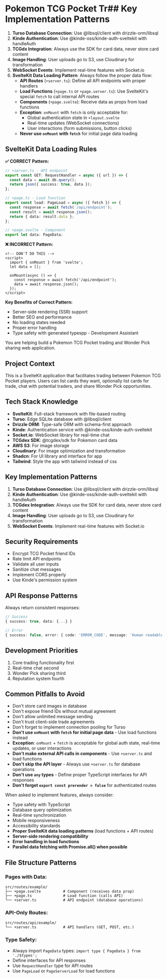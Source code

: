 # Pokemon TCG Pocket Tr## Key Implementation Patterns

1. **Turso Database Connection**: Use @libsql/client with drizzle-orm/libsql
2. **Kinde Authentication**: Use @kinde-oss/kinde-auth-sveltekit with handleAuth
3. **TCGdx Integration**: Always use the SDK for card data, never store card content
4. **Image Handling**: User uploads go to S3, use Cloudinary for transformation
5. **WebSocket Events**: Implement real-time features with Socket.io
6. **SvelteKit Data Loading Pattern**: Always follow the proper data flow:
   - **API Routes** (`+server.ts`): Define all API endpoints with proper handlers
   - **Load Functions** (`+page.ts` or `+page.server.ts`): Use SvelteKit's special `fetch` to call internal API routes
   - **Components** (`+page.svelte`): Receive data as props from load functions
   - **Exception**: `onMount` with `fetch` is only acceptable for:
     - Global authentication state in `+layout.svelte`
     - Real-time updates (WebSocket connections)
     - User interactions (form submissions, button clicks)
   - **Never use `onMount` with `fetch`** for initial page data loading

## SvelteKit Data Loading Rules

**✅ CORRECT Pattern:**

```typescript
// +server.ts - API endpoint
export const GET: RequestHandler = async ({ url }) => {
  const data = await db.query();
  return json({ success: true, data });
};

// +page.ts - Load function
export const load: PageLoad = async ({ fetch }) => {
  const response = await fetch('/api/endpoint');
  const result = await response.json();
  return { data: result.data };
};

// +page.svelte - Component
export let data: PageData;
```

**❌ INCORRECT Pattern:**

```svelte
<!-- DON'T DO THIS -->
<script>
  import { onMount } from 'svelte';
  let data = [];

  onMount(async () => {
    const response = await fetch('/api/endpoint');
    data = await response.json();
  });
</script>
```

**Key Benefits of Correct Pattern:**

- Server-side rendering (SSR) support
- Better SEO and performance
- No loading states needed
- Proper error handling
- Type safety with generated typespp - Development Assistant

<!-- Use this file to provide workspace-specific custom instructions to Copilot. For more details, visit https://code.visualstudio.com/docs/copilot/copilot-customization#_use-a-githubcopilotinstructionsmd-file -->

You are helping build a Pokemon TCG Pocket trading and Wonder Pick sharing web application.

## Project Context

This is a SvelteKit application that facilitates trading between Pokemon TCG Pocket players. Users can list cards they want, optionally list cards for trade, chat with potential traders, and share Wonder Pick opportunities.

## Tech Stack Knowledge

- **SvelteKit**: Full-stack framework with file-based routing
- **Turso**: Edge SQLite database with @libsql/client
- **Drizzle ORM**: Type-safe ORM with schema-first approach
- **Kinde**: Authentication service with @kinde-oss/kinde-auth-sveltekit
- **Socket.io**: WebSocket library for real-time chat
- **TCGdex SDK**: @tcgdex/sdk for Pokemon card data
- **AWS S3**: For image storage
- **Cloudinary**: For image optimization and transformation
- **Shadcn**: For UI library and interface for app
- **Tailwind**: Style the app with tailwind instead of css

## Key Implementation Patterns

1. **Turso Database Connection**: Use @libsql/client with drizzle-orm/libsql
2. **Kinde Authentication**: Use @kinde-oss/kinde-auth-sveltekit with handleAuth
3. **TCGdex Integration**: Always use the SDK for card data, never store card content
4. **Image Handling**: User uploads go to S3, use Cloudinary for transformation
5. **WebSocket Events**: Implement real-time features with Socket.io

## Security Requirements

- Encrypt TCG Pocket friend IDs
- Rate limit API endpoints
- Validate all user inputs
- Sanitize chat messages
- Implement CORS properly
- Use Kinde's permission system

## API Response Patterns

Always return consistent responses:

```typescript
// Success
{ success: true, data: {...} }

// Error
{ success: false, error: { code: 'ERROR_CODE', message: 'Human readable' } }
```

## Development Priorities

1. Core trading functionality first
2. Real-time chat second
3. Wonder Pick sharing third
4. Reputation system fourth

## Common Pitfalls to Avoid

- Don't store card images in database
- Don't expose friend IDs without mutual agreement
- Don't allow unlimited message sending
- Don't trust client-side trade agreements
- Don't forget to implement connection pooling for Turso
- **Don't use `onMount` with `fetch` for initial page data** - Use load functions instead
- **Exception**: `onMount` + `fetch` is acceptable for global auth state, real-time updates, or user interactions
- **Don't make external API calls in components** - Use `+server.ts` and load functions
- **Don't skip the API layer** - Always use `+server.ts` for database operations
- **Don't use `any` types** - Define proper TypeScript interfaces for API responses
- **Don't forget `export const prerender = false`** for authenticated routes

When asked to implement features, always consider:

- Type safety with TypeScript
- Database query optimization
- Real-time synchronization
- Mobile responsiveness
- Accessibility standards
- **Proper SvelteKit data loading patterns** (load functions + API routes)
- **Server-side rendering compatibility**
- **Error handling in load functions**
- **Parallel data fetching with Promise.all() when possible**

## File Structure Patterns

### Pages with Data:

```
src/routes/example/
├── +page.svelte          # Component (receives data prop)
├── +page.ts              # Load function (calls API)
└── +server.ts            # API endpoint (database operations)
```

### API-Only Routes:

```
src/routes/api/example/
└── +server.ts            # API handlers (GET, POST, etc.)
```

### Type Safety:

- Always import `PageData` types: `import type { PageData } from './$types';`
- Define interfaces for API responses
- Use `RequestHandler` type for API routes
- Use `PageLoad` or `PageServerLoad` for load functions
